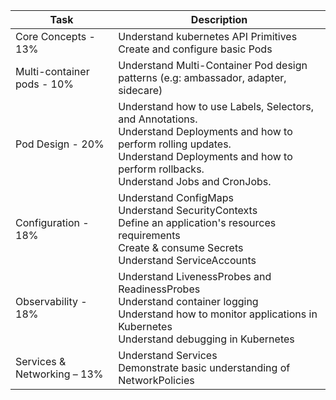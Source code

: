 | Task                  |  Description                       |
|-----------------------|------------------------------------|
|Core Concepts - 13%    | Understand kubernetes API Primitives<br>Create and configure basic Pods |
|Multi-container pods - 10% | Understand Multi-Container Pod design patterns (e.g: ambassador, adapter, sidecare) |
|Pod Design - 20%   | Understand how to use Labels, Selectors, and Annotations.<br> Understand Deployments and how to perform rolling updates.<br>Understand Deployments and how to perform rollbacks.<br>Understand Jobs and CronJobs. |
|Configuration - 18% | Understand ConfigMaps <br> Understand SecurityContexts <br>Define an application's resources requirements<br>Create & consume Secrets<br>Understand ServiceAccounts |
|Observability - 18%|Understand LivenessProbes and ReadinessProbes <br>Understand container logging <br>Understand how to monitor applications in Kubernetes<br>Understand debugging in Kubernetes|
|Services & Networking – 13%| Understand Services <br>Demonstrate basic understanding of NetworkPolicies|
